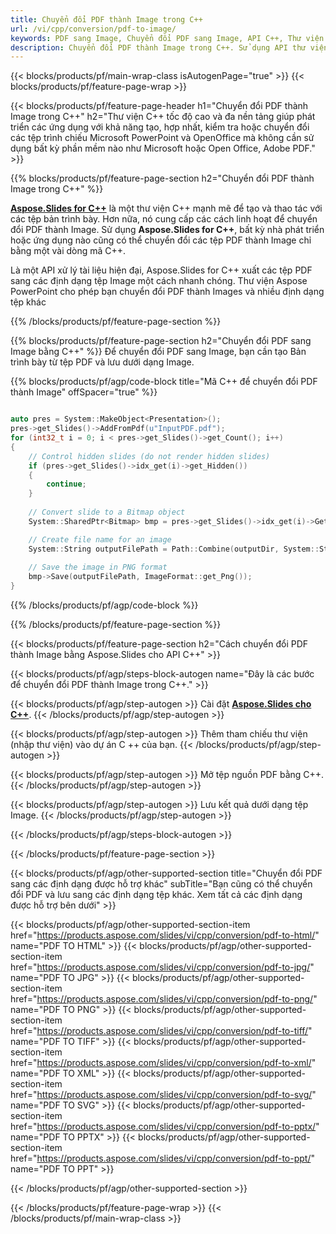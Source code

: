 ```yaml
---
title: Chuyển đổi PDF thành Image trong C++
url: /vi/cpp/conversion/pdf-to-image/
keywords: PDF sang Image, Chuyển đổi PDF sang Image, API C++, Thư viện C++, PDF, Image
description: Chuyển đổi PDF thành Image trong C++. Sử dụng API thư viện C++ để chuyển đổi tệp PDF thành tệp Image
---
```


{{< blocks/products/pf/main-wrap-class isAutogenPage="true" >}}
{{< blocks/products/pf/feature-page-wrap >}}

{{< blocks/products/pf/feature-page-header h1="Chuyển đổi PDF thành Image trong C++" h2="Thư viện C++ tốc độ cao và đa nền tảng giúp phát triển các ứng dụng với khả năng tạo, hợp nhất, kiểm tra hoặc chuyển đổi các tệp trình chiếu Microsoft PowerPoint và OpenOffice mà không cần sử dụng bất kỳ phần mềm nào như Microsoft hoặc Open Office, Adobe PDF." >}}

{{% blocks/products/pf/feature-page-section h2="Chuyển đổi PDF thành Image trong C++" %}}

[**Aspose.Slides for C++**](https://products.aspose.com/slides/vi/cpp/) là một thư viện C++ mạnh mẽ để tạo và thao tác với các tệp bản trình bày. Hơn nữa, nó cung cấp các cách linh hoạt để chuyển đổi PDF thành Image. Sử dụng **Aspose.Slides for C++**, bất kỳ nhà phát triển hoặc ứng dụng nào cũng có thể chuyển đổi các tệp PDF thành Image chỉ bằng một vài dòng mã C++.

Là một API xử lý tài liệu hiện đại, Aspose.Slides for C++ xuất các tệp PDF sang các định dạng tệp Image một cách nhanh chóng. Thư viện Aspose PowerPoint cho phép bạn chuyển đổi PDF thành Images và nhiều định dạng tệp khác

{{% /blocks/products/pf/feature-page-section %}}

{{% blocks/products/pf/feature-page-section  h2="Chuyển đổi PDF sang Image bằng C++" %}}
Để chuyển đổi PDF sang Image, bạn cần tạo Bản trình bày từ tệp PDF và lưu dưới dạng Image.

{{% blocks/products/pf/agp/code-block title="Mã C++ để chuyển đổi PDF thành Image" offSpacer="true" %}}

```cpp

auto pres = System::MakeObject<Presentation>();
pres->get_Slides()->AddFromPdf(u"InputPDF.pdf");
for (int32_t i = 0; i < pres->get_Slides()->get_Count(); i++)
{
    // Control hidden slides (do not render hidden slides)
    if (pres->get_Slides()->idx_get(i)->get_Hidden())
    {
        continue;
    }
    
    // Convert slide to a Bitmap object
    System::SharedPtr<Bitmap> bmp = pres->get_Slides()->idx_get(i)->GetThumbnail(2.f, 2.f);

    // Create file name for an image
    System::String outputFilePath = Path::Combine(outputDir, System::String(u"Slide_") + i + u".png");
    
    // Save the image in PNG format
    bmp->Save(outputFilePath, ImageFormat::get_Png());
}

```


{{% /blocks/products/pf/agp/code-block %}}

{{% /blocks/products/pf/feature-page-section %}}

{{< blocks/products/pf/feature-page-section  h2="Cách chuyển đổi PDF thành Image bằng Aspose.Slides cho API C++" >}}

{{< blocks/products/pf/agp/steps-block-autogen name="Đây là các bước để chuyển đổi PDF thành Image trong C++." >}}

{{< blocks/products/pf/agp/step-autogen >}}
Cài đặt [**Aspose.Slides cho C++**](https://products.aspose.com/slides/vi/cpp/).
{{< /blocks/products/pf/agp/step-autogen >}}

{{< blocks/products/pf/agp/step-autogen >}}
Thêm tham chiếu thư viện (nhập thư viện) vào dự án C ++ của bạn.
{{< /blocks/products/pf/agp/step-autogen >}}

{{< blocks/products/pf/agp/step-autogen >}}
Mở tệp nguồn PDF bằng C++.
{{< /blocks/products/pf/agp/step-autogen >}}

{{< blocks/products/pf/agp/step-autogen >}}
Lưu kết quả dưới dạng tệp Image.
{{< /blocks/products/pf/agp/step-autogen >}}

{{< /blocks/products/pf/agp/steps-block-autogen >}}

{{< /blocks/products/pf/feature-page-section >}}

{{< blocks/products/pf/agp/other-supported-section title="Chuyển đổi PDF sang các định dạng được hỗ trợ khác" subTitle="Bạn cũng có thể chuyển đổi PDF và lưu sang các định dạng tệp khác. Xem tất cả các định dạng được hỗ trợ bên dưới" >}}

{{< blocks/products/pf/agp/other-supported-section-item href="https://products.aspose.com/slides/vi/cpp/conversion/pdf-to-html/" name="PDF TO HTML" >}}
{{< blocks/products/pf/agp/other-supported-section-item href="https://products.aspose.com/slides/vi/cpp/conversion/pdf-to-jpg/" name="PDF TO JPG" >}}
{{< blocks/products/pf/agp/other-supported-section-item href="https://products.aspose.com/slides/vi/cpp/conversion/pdf-to-png/" name="PDF TO PNG" >}}
{{< blocks/products/pf/agp/other-supported-section-item href="https://products.aspose.com/slides/vi/cpp/conversion/pdf-to-tiff/" name="PDF TO TIFF" >}}
{{< blocks/products/pf/agp/other-supported-section-item href="https://products.aspose.com/slides/vi/cpp/conversion/pdf-to-xml/" name="PDF TO XML" >}}
{{< blocks/products/pf/agp/other-supported-section-item href="https://products.aspose.com/slides/vi/cpp/conversion/pdf-to-svg/" name="PDF TO SVG" >}}
{{< blocks/products/pf/agp/other-supported-section-item href="https://products.aspose.com/slides/vi/cpp/conversion/pdf-to-pptx/" name="PDF TO PPTX" >}}
{{< blocks/products/pf/agp/other-supported-section-item href="https://products.aspose.com/slides/vi/cpp/conversion/pdf-to-ppt/" name="PDF TO PPT" >}}


{{< /blocks/products/pf/agp/other-supported-section >}}

{{< /blocks/products/pf/feature-page-wrap >}}
{{< /blocks/products/pf/main-wrap-class >}}